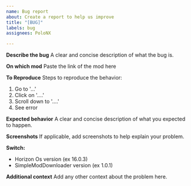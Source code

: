 ```yaml
---
name: Bug report
about: Create a report to help us improve
title: "[BUG]"
labels: bug
assignees: PoloNX

---
```


**Describe the bug**
A clear and concise description of what the bug is.

**On which mod**
Paste the link of the mod here

**To Reproduce**
Steps to reproduce the behavior:
1. Go to '...'
2. Click on '....'
3. Scroll down to '....'
4. See error

**Expected behavior**
A clear and concise description of what you expected to happen.

**Screenshots**
If applicable, add screenshots to help explain your problem.

**Switch:**
 - Horizon Os version (ex 16.0.3)
 - SimpleModDownloader version (ex 1.0.1)

**Additional context**
Add any other context about the problem here.

